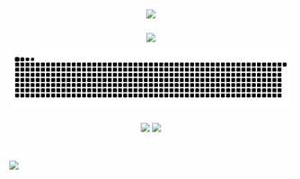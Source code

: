 <!-- 动态打字效果 -->
<h1 align="center">
  <a href="https://sunguoqi.com/">
    <img src="https://readme-typing-svg.herokuapp.com/?lines=git&nbsp;add&nbsp;.;git&nbsp;commit&nbsp;-m&nbsp;‘over’;git&nbsp;push;下班！&center=true&size=27">
  </a>
</h1>

<!-- 敲代码的图片 -->
<div align="center" ><img order-radius="100px" src="https://cdn.jsdelivr.net/gh/sun0225SUN/photos/images/202108300019556.gif"/></div>

<!-- 贪吃蛇代码贡献图 -->
![](https://raw.githubusercontent.com/nindle/nindle/output/github-contribution-grid-snake.svg)

<!-- 代码提交图 -->
<!-- <div>
  <img src="https://github.com/nindle/nindle/blob/main/metrics.svg" width="100%" />
</div> -->

<div align="center">
  <img height="170px" src="https://github-readme-stats.vercel.app/api/top-langs/?username=nindle&layout=compact" />
  <img height="170px" src="https://github-readme-stats.vercel.app/api?username=nindle&show_icons=true" />
</div>

<br>
<br>

![](https://komarev.com/ghpvc/?username=nindle&color=red)

